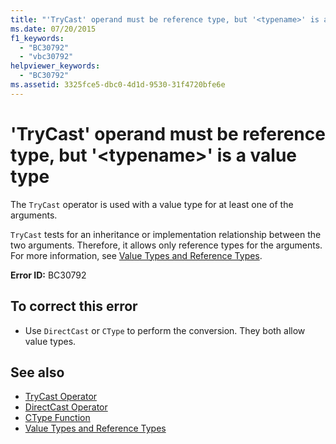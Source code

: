```yaml
---
title: "'TryCast' operand must be reference type, but '<typename>' is a value type"
ms.date: 07/20/2015
f1_keywords: 
  - "BC30792"
  - "vbc30792"
helpviewer_keywords: 
  - "BC30792"
ms.assetid: 3325fce5-dbc0-4d1d-9530-31f4720bfe6e
---
```

# 'TryCast' operand must be reference type, but '\<typename>' is a value type
The `TryCast` operator is used with a value type for at least one of the arguments.  
  
 `TryCast` tests for an inheritance or implementation relationship between the two arguments. Therefore, it allows only reference types for the arguments. For more information, see [Value Types and Reference Types](../../visual-basic/programming-guide/language-features/data-types/value-types-and-reference-types.md).  
  
 **Error ID:** BC30792  
  
## To correct this error  
  
-   Use `DirectCast` or `CType` to perform the conversion. They both allow value types.  
  
## See also

- [TryCast Operator](../../visual-basic/language-reference/operators/trycast-operator.md)
- [DirectCast Operator](../../visual-basic/language-reference/operators/directcast-operator.md)
- [CType Function](../../visual-basic/language-reference/functions/ctype-function.md)
- [Value Types and Reference Types](../../visual-basic/programming-guide/language-features/data-types/value-types-and-reference-types.md)
